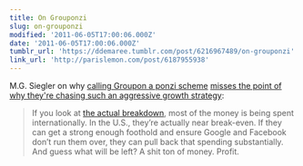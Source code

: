 ```yaml
---
title: On Grouponzi
slug: on-grouponzi
modified: '2011-06-05T17:00:06.000Z'
date: '2011-06-05T17:00:06.000Z'
tumblr_url: 'https://ddemaree.tumblr.com/post/6216967489/on-grouponzi'
link_url: 'http://parislemon.com/post/6187955938'
---
```

M.G. Siegler on why [calling Groupon a ponzi scheme](http://www.minyanville.com/businessmarkets/articles/groupon-groupon-ipo-tech-stocks-linked/6/3/2011/id/34936) [misses the point of why they're chasing such an aggressive growth strategy](http://parislemon.com/post/6187955938):

> If you look at [the actual breakdown](http://techcrunch.com/2011/06/02/groupon-growth-2-6-billion-revenue-run-rate-charts/), most of the money is being spent internationally. In the U.S., they’re actually near break-even. If they can get a strong enough foothold and ensure Google and Facebook don’t run them over, they can pull back that spending substantially. And guess what will be left? A shit ton of money. Profit.
